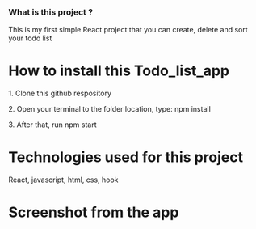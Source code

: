 ### What is this project ?
<p>This is my first simple React project that you can create, delete and sort your todo list</p>
<h1>How to install this Todo_list_app</h1>
<p>1. Clone this github respository</p>
<p>2. Open your terminal to the folder location, type: npm install</p>
<p>3. After that, run npm start</p>
<h1>Technologies used for this project</h1>
<p>React, javascript, html, css, hook</p>
<h1>Screenshot from the app</h1>